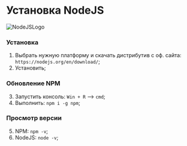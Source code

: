 # Установка NodeJS

![NodeJSLogo](https://github.com/svasorcery/know-how-to/blob/master/images/node-js-logo.png)

### Установка
1. Выбрать нужную платформу и скачать дистрибутив с оф. сайта: ```https://nodejs.org/en/download/```;
2. Установить;

### Обновление NPM
3. Запустить консоль: ```Win + R``` --> ```cmd```;
4. Выполнить: ```npm i -g npm```;

### Просмотр версии
5. NPM: ```npm -v```;
6. NodeJS: ```node -v```;
